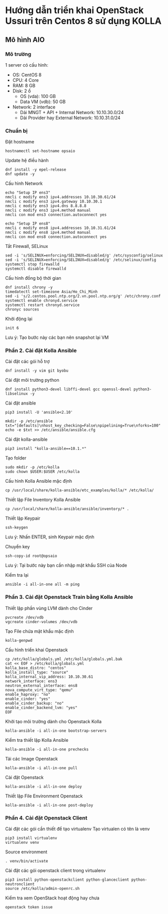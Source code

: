 # Hướng dẫn triển khai OpenStack Ussuri trên Centos 8 sử dụng KOLLA

## Mô hình AIO

### Mô trường
1 server có cấu hình:
- OS: CentOS 8
- CPU: 4 Core
- RAM: 8 GB
- Disk: 2 ổ
    - OS (vda): 100 GB
    - Data VM (vdb): 50 GB
- Network: 2 interface
    - Dải MNGT + API + Internal Network: 10.10.30.0/24
    - Dải Provider hay External Network: 10.10.31.0/24


### Chuẩn bị

Đặt hostname

`hostnamectl set-hostname opsaio`

Update hệ điều hành

```
dnf install -y epel-release
dnf update -y
```

Cấu hình Network

```
echo "Setup IP ens3"
nmcli c modify ens3 ipv4.addresses 10.10.30.61/24
nmcli c modify ens3 ipv4.gateway 10.10.30.1
nmcli c modify ens3 ipv4.dns 8.8.8.8
nmcli c modify ens3 ipv4.method manual
nmcli con mod ens3 connection.autoconnect yes

echo "Setup IP ens8"
nmcli c modify ens8 ipv4.addresses 10.10.31.61/24
nmcli c modify ens8 ipv4.method manual
nmcli con mod ens8 connection.autoconnect yes
```

Tắt Firewall, SELinux

```
sed -i 's/SELINUX=enforcing/SELINUX=disabled/g' /etc/sysconfig/selinux
sed -i 's/SELINUX=enforcing/SELINUX=disabled/g' /etc/selinux/config
systemctl stop firewalld
systemctl disable firewalld
```

Cấu hình đồng bộ thời gian

```
dnf install chrony -y
timedatectl set-timezone Asia/Ho_Chi_Minh
sed -i 's/2.centos.pool.ntp.org/2.vn.pool.ntp.org/g' /etc/chrony.conf
systemctl enable chronyd.service
systemctl restart chronyd.service
chronyc sources
```

Khởi động lại

`init 6`

Lưu ý: Tạo bước này các bạn nên snapshot lại VM

### Phần 2. Cài đặt Kolla Ansible

Cài đặt các gói hỗ trợ

`dnf install -y vim git byobu`

Cài đặt môi trường python

`dnf install python3-devel libffi-devel gcc openssl-devel python3-libselinux -y`

Cài đặt ansible

`pip3 install -U 'ansible<2.10'`

```
mkdir -p /etc/ansible
txt="[defaults]\nhost_key_checking=False\npipelining=True\nforks=100"
echo -e $txt >> /etc/ansible/ansible.cfg
```

Cài đặt kolla-ansible

`pip3 install "kolla-ansible==10.1.*"`

Tạo folder

```
sudo mkdir -p /etc/kolla
sudo chown $USER:$USER /etc/kolla
```

Cấu hình Kolla Ansible mặc định

`cp /usr/local/share/kolla-ansible/etc_examples/kolla/* /etc/kolla/`

Thiết lập File Inventory Kolla Ansible

`cp /usr/local/share/kolla-ansible/ansible/inventory/* .`

Thiết lập Keypair

`ssh-keygen`

Lưu ý: Nhấn ENTER, sinh Keypair mặc định

Chuyển key

`ssh-copy-id root@opsaio`

Lưu ý: Tại bước này bạn cần nhập mật khẩu SSH của Node

Kiểm tra lại

`ansible -i all-in-one all -m ping`

### Phần 3. Cài đặt Openstack Train bằng Kolla Ansible

Thiết lập phần vùng LVM dành cho Cinder

```
pvcreate /dev/vdb
vgcreate cinder-volumes /dev/vdb
```

Tạo File chứa mật khẩu mặc định

`kolla-genpwd`

Cấu hình triển khai Openstack

```
cp /etc/kolla/globals.yml /etc/kolla/globals.yml.bak
cat << EOF > /etc/kolla/globals.yml
kolla_base_distro: "centos"
kolla_install_type: "source"
kolla_internal_vip_address: 10.10.30.61
network_interface: ens3
neutron_external_interface: ens8
nova_compute_virt_type: "qemu"
enable_haproxy: "no"
enable_cinder: "yes"
enable_cinder_backup: "no"
enable_cinder_backend_lvm: "yes"
EOF
```

Khởi tạo môi trường dành cho Openstack Kolla

`kolla-ansible -i all-in-one bootstrap-servers`

Kiểm tra thiết lập Kolla Ansible

`kolla-ansible -i all-in-one prechecks`

Tải các Image Openstack

`kolla-ansible -i all-in-one pull`

Cài đặt Openstack

`kolla-ansible -i all-in-one deploy`

Thiết lập File Environment Openstack

`kolla-ansible -i all-in-one post-deploy`

### Phần 4. Cài đặt Openstack Client

Cài đặt các gói cần thiết để tạo virtualenv
Tạo virtualen có tên là venv

```
pip3 install virtualenv
virtualenv venv
```

Source environment

`. venv/bin/activate`

Cài đặt các gói openstack client trong virtualenv

```
pip3 install python-openstackclient python-glanceclient python-neutronclient
source /etc/kolla/admin-openrc.sh
```

Kiểm tra xem OpenStack hoạt động hay chưa

`openstack token issue`